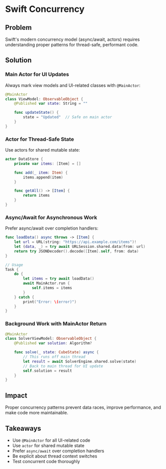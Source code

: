 # Swift Concurrency

## Problem

Swift's modern concurrency model (async/await, actors) requires understanding proper patterns for thread-safe, performant code.

## Solution

### Main Actor for UI Updates

Always mark view models and UI-related classes with `@MainActor`:

```swift
@MainActor
class ViewModel: ObservableObject {
    @Published var state: String = ""

    func updateState() {
        state = "Updated"  // Safe on main actor
    }
}
```

### Actor for Thread-Safe State

Use actors for shared mutable state:

```swift
actor DataStore {
    private var items: [Item] = []

    func add(_ item: Item) {
        items.append(item)
    }

    func getAll() -> [Item] {
        return items
    }
}
```

### Async/Await for Asynchronous Work

Prefer async/await over completion handlers:

```swift
func loadData() async throws -> [Item] {
    let url = URL(string: "https://api.example.com/items")!
    let (data, _) = try await URLSession.shared.data(from: url)
    return try JSONDecoder().decode([Item].self, from: data)
}

// Usage
Task {
    do {
        let items = try await loadData()
        await MainActor.run {
            self.items = items
        }
    } catch {
        print("Error: \(error)")
    }
}
```

### Background Work with MainActor Return

```swift
@MainActor
class SolverViewModel: ObservableObject {
    @Published var solution: Algorithm?

    func solve(_ state: CubeState) async {
        // This runs off main thread
        let result = await SolverEngine.shared.solve(state)
        // Back to main thread for UI update
        self.solution = result
    }
}
```

## Impact

Proper concurrency patterns prevent data races, improve performance, and make code more maintainable.

## Takeaways

- Use `@MainActor` for all UI-related code
- Use `actor` for shared mutable state
- Prefer `async/await` over completion handlers
- Be explicit about thread context switches
- Test concurrent code thoroughly

